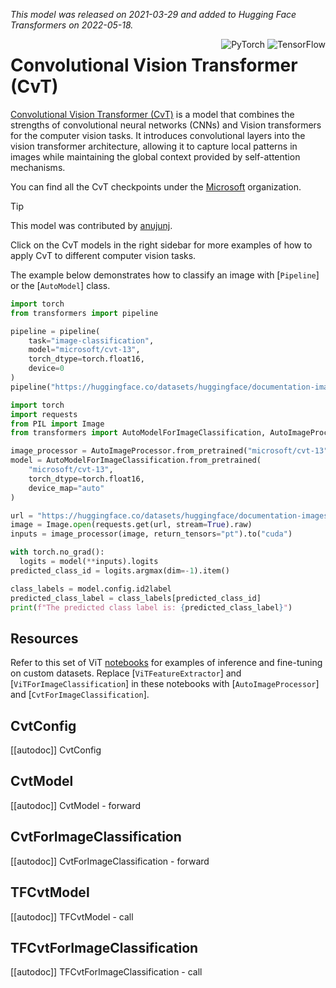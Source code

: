 <!--Copyright 2022 The HuggingFace Team. All rights reserved.

Licensed under the Apache License, Version 2.0 (the "License"); you may not use this file except in compliance with
the License. You may obtain a copy of the License at

http://www.apache.org/licenses/LICENSE-2.0

Unless required by applicable law or agreed to in writing, software distributed under the License is distributed on
an "AS IS" BASIS, WITHOUT WARRANTIES OR CONDITIONS OF ANY KIND, either express or implied. See the License for the
specific language governing permissions and limitations under the License.

⚠️ Note that this file is in Markdown but contain specific syntax for our doc-builder (similar to MDX) that may not be
rendered properly in your Markdown viewer.

-->
*This model was released on 2021-03-29 and added to Hugging Face Transformers on 2022-05-18.*

<div style="float: right;">
    <div class="flex flex-wrap space-x-1">
        <img alt="PyTorch" src="https://img.shields.io/badge/PyTorch-DE3412?style=flat&logo=pytorch&logoColor=white">
        <img alt="TensorFlow" src="https://img.shields.io/badge/TensorFlow-FF6F00?style=flat&logo=tensorflow&logoColor=white">
    </div>
</div>

# Convolutional Vision Transformer (CvT)

[Convolutional Vision Transformer (CvT)](https://huggingface.co/papers/2103.15808) is a model that combines the strengths of convolutional neural networks (CNNs) and Vision transformers for the computer vision tasks. It introduces convolutional layers into the vision transformer architecture, allowing it to capture local patterns in images while maintaining the global context provided by self-attention mechanisms.

You can find all the CvT checkpoints under the [Microsoft](https://huggingface.co/microsoft?search_models=cvt) organization.

> [!TIP]
> This model was contributed by [anujunj](https://huggingface.co/anugunj).
> 
> Click on the CvT models in the right sidebar for more examples of how to apply CvT to different computer vision tasks.

The example below demonstrates how to classify an image with [`Pipeline`] or the [`AutoModel`] class.

<hfoptions id="usage">
<hfoption id="Pipeline">

```py
import torch
from transformers import pipeline

pipeline = pipeline(
    task="image-classification",
    model="microsoft/cvt-13",
    torch_dtype=torch.float16,
    device=0 
)
pipeline("https://huggingface.co/datasets/huggingface/documentation-images/resolve/main/pipeline-cat-chonk.jpeg")
```

</hfoption>
<hfoption id="AutoModel">

```py
import torch
import requests
from PIL import Image
from transformers import AutoModelForImageClassification, AutoImageProcessor

image_processor = AutoImageProcessor.from_pretrained("microsoft/cvt-13")
model = AutoModelForImageClassification.from_pretrained(
    "microsoft/cvt-13",
    torch_dtype=torch.float16,
    device_map="auto"
)

url = "https://huggingface.co/datasets/huggingface/documentation-images/resolve/main/pipeline-cat-chonk.jpeg"
image = Image.open(requests.get(url, stream=True).raw)
inputs = image_processor(image, return_tensors="pt").to("cuda")

with torch.no_grad():
  logits = model(**inputs).logits
predicted_class_id = logits.argmax(dim=-1).item()

class_labels = model.config.id2label
predicted_class_label = class_labels[predicted_class_id]
print(f"The predicted class label is: {predicted_class_label}")
```

</hfoption>
</hfoptions>

## Resources

Refer to this set of ViT [notebooks](https://github.com/NielsRogge/Transformers-Tutorials/tree/master/VisionTransformer) for examples of inference and fine-tuning on custom datasets. Replace [`ViTFeatureExtractor`] and [`ViTForImageClassification`] in these notebooks with [`AutoImageProcessor`] and [`CvtForImageClassification`].

## CvtConfig

[[autodoc]] CvtConfig

<frameworkcontent>
<pt>

## CvtModel

[[autodoc]] CvtModel
    - forward

## CvtForImageClassification

[[autodoc]] CvtForImageClassification
    - forward

</pt>
<tf>

## TFCvtModel

[[autodoc]] TFCvtModel
    - call

## TFCvtForImageClassification

[[autodoc]] TFCvtForImageClassification
    - call

</tf>
</frameworkcontent>
